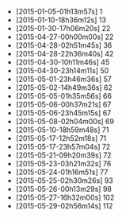 + [2015-01-05-01h13m57s] 1
+ [2015-01-10-18h36m12s] 13
+ [2015-01-30-17h06m20s] 22
+ [2015-04-27-00h00m00s] 22
+ [2015-04-28-02h51m45s] 36
+ [2015-04-28-22h36m40s] 42
+ [2015-04-30-10h11m46s] 45
+ [2015-04-30-23h14m11s] 50
+ [2015-05-01-23h46m36s] 57
+ [2015-05-02-14h49m36s] 62
+ [2015-05-05-01h35m56s] 66
+ [2015-05-06-00h37m21s] 67
+ [2015-05-06-23h45m15s] 67
+ [2015-05-08-02h04m00s] 69
+ [2015-05-10-18h59m48s] 71
+ [2015-05-17-12h52m18s] 71
+ [2015-05-17-23h57m04s] 72
+ [2015-05-21-09h20m39s] 72
+ [2015-05-23-03h21m32s] 76
+ [2015-05-24-01h16m51s] 77
+ [2015-05-25-02h30m26s] 93
+ [2015-05-26-00h13m29s] 98
+ [2015-05-27-16h32m00s] 102
+ [2015-05-29-02h56m14s] 112
